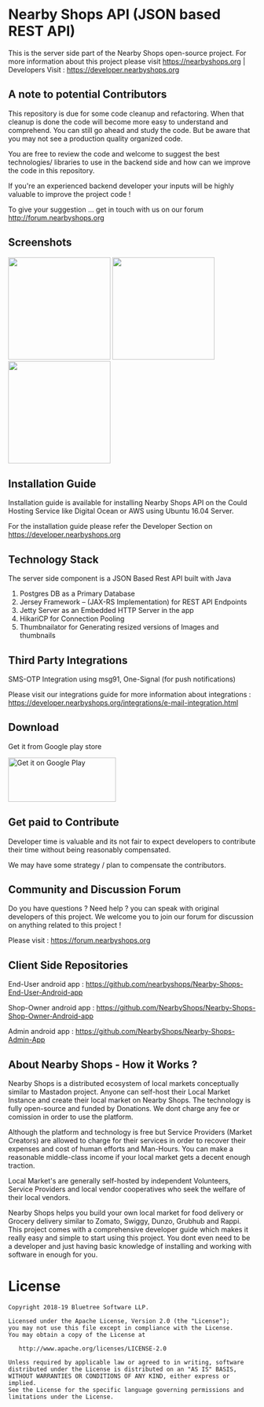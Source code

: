 Nearby Shops API (JSON based REST API)
====================================

This is the server side part of the Nearby Shops open-source project. For more information about this project please visit https://nearbyshops.org | Developers Visit : https://developer.nearbyshops.org


A note to potential Contributors
----------------------------------
This repository is due for some code cleanup and refactoring. When that cleanup is done the code will become more easy to understand and comprehend. You can still go ahead and study the code. But be aware that you may not see a production quality organized code. 

You are free to review the code and welcome to suggest the best technologies/ libraries to use in the backend side and how can we improve the code in this repository. 

If you're an experienced backend developer your inputs will be highly valuable to improve the project code !

To give your suggestion ... get in touch with us on our forum http://forum.nearbyshops.org



Screenshots
-----------
<img src="https://nearbyshops.org/images/3.png" width="208">   <img src="https://nearbyshops.org/images/5.png" width="208"> <img src="https://nearbyshops.org/images/6.png" width="208">

Installation Guide
--------------------
Installation guide is available for installing Nearby Shops API on the Could Hosting Service like Digital Ocean or AWS using Ubuntu 16.04 Server.

For the installation guide please refer the Developer Section on https://developer.nearbyshops.org


Technology Stack
------------------------
The server side component is a JSON Based Rest API built with Java

1. Postgres DB as a Primary Database
2. Jersey Framework – (JAX-RS Implementation) for REST API Endpoints
3. Jetty Server as an Embedded HTTP Server in the app
4. HikariCP for Connection Pooling
5. Thumbnailator for Generating resized versions of Images and thumbnails


Third Party Integrations
-------------------------
SMS-OTP Integration using msg91, One-Signal (for push notifications)

Please visit our integrations guide for more information about integrations : https://developer.nearbyshops.org/integrations/e-mail-integration.html



Download
--------

Get it from Google play store

<a href="https://play.google.com/store/apps/details?id=org.nearbyshops.enduserappnew"><img class="alignnone" src="https://play.google.com/intl/en_us/badges/images/generic/en_badge_web_generic.png" alt="Get it on Google Play" width="219" height="90" /></a>


Get paid to Contribute
-------------------------

Developer time is valuable and its not fair to expect developers to contribute their time without being reasonably compensated. 

We may have some strategy / plan to compensate the contributors. 


Community and Discussion Forum
-----------------------------------

Do you have questions ? Need help ? you can speak with original developers of this project. We welcome you to join our forum for discussion on anything related to this project !

Please visit : https://forum.nearbyshops.org



Client Side Repositories
--------------------------

End-User android app : https://github.com/nearbyshops/Nearby-Shops-End-User-Android-app

Shop-Owner android app : https://github.com/NearbyShops/Nearby-Shops-Shop-Owner-Android-app

Admin android app : https://github.com/NearbyShops/Nearby-Shops-Admin-App


About Nearby Shops - How it Works ? 
-------------------------------

Nearby Shops is a distributed ecosystem of local markets conceptually similar to Mastadon project. Anyone can self-host their Local Market Instance and create their local market on Nearby Shops. The technology is fully open-source and funded by Donations. We dont charge any fee or comission in order to use the platform. 

Although the platform and technology is free but Service Providers (Market Creators) are allowed to charge for their services in order to recover their expenses and cost of human efforts and Man-Hours. You can make a reasonable middle-class income if your local market gets a decent enough traction. 

Local Market's are generally self-hosted by independent Volunteers, Service Providers and local vendor cooperatives who seek the welfare of their local vendors.

Nearby Shops helps you build your own local market for food delivery or Grocery delivery similar to Zomato, Swiggy, Dunzo, Grubhub and Rappi. This project comes with a comprehensive developer guide which makes it really easy and simple to start using this project. You dont even need to be a developer and just having basic knowledge of installing and working with software in enough for you. 


License
=======

    Copyright 2018-19 Bluetree Software LLP.

    Licensed under the Apache License, Version 2.0 (the "License");
    you may not use this file except in compliance with the License.
    You may obtain a copy of the License at

       http://www.apache.org/licenses/LICENSE-2.0

    Unless required by applicable law or agreed to in writing, software
    distributed under the License is distributed on an "AS IS" BASIS,
    WITHOUT WARRANTIES OR CONDITIONS OF ANY KIND, either express or implied.
    See the License for the specific language governing permissions and
    limitations under the License.

